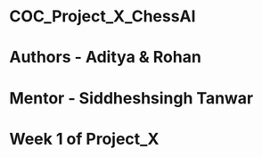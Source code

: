 # COC_Project_X_ChessAI
# Authors - Aditya & Rohan
# Mentor - Siddheshsingh Tanwar
# Week 1 of Project_X